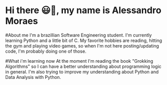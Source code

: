 # Hi there 😃👋, my name is Alessandro Moraes

#About me
I'm a brazillian Software Engineering student. I'm currently learning Python and a little bit of C. My favorite hobbies are reading, hitting the gym and playing video games, so when I'm not here posting/updating code, I'm probably doing one of those.

#What i'm learning now
At the moment I'm reading the book "Grokking Algorithms" so I can have a better understanding about programming logic in general.
I'm also trying to improve my understanding about Python and Data Analysis with Python.

